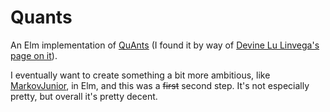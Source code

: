 Quants
======

An Elm implementation of [QuAnts](https://conwaylife.com/forums/viewtopic.php?f=11&t=1293) (I found it by way of [Devine Lu Linvega's page on it](http://wiki.xxiivv.com/site/qu-ants.html)).

I eventually want to create something a bit more ambitious, like [MarkovJunior](https://github.com/mxgmn/MarkovJunior), in Elm, and this was a ~~first~~ second step.  It's not especially pretty, but overall it's pretty decent.
